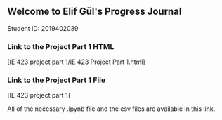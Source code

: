 ## Welcome to Elif Gül's Progress Journal
Student ID: 2019402039

### Link to the Project Part 1 HTML 
[IE 423 project part 1/IE 423 Project Part 1.html]

### Link to the Project Part 1 File 
[IE 423 project part 1]

All of the necessary .ipynb file and the csv files are available in this link.
